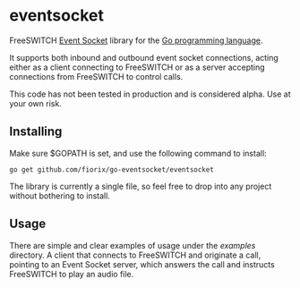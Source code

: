 # eventsocket

FreeSWITCH [Event Socket](http://wiki.freeswitch.org/wiki/Event_Socket) library
for the [Go programming language](http://golang.org).

It supports both inbound and outbound event socket connections, acting either
as a client connecting to FreeSWITCH or as a server accepting connections
from FreeSWITCH to control calls.

This code has not been tested in production and is considered alpha. Use at
your own risk.

## Installing

Make sure $GOPATH is set, and use the following command to install:

	go get github.com/fiorix/go-eventsocket/eventsocket

The library is currently a single file, so feel free to drop into any project
without bothering to install.

## Usage

There are simple and clear examples of usage under the *examples* directory. A
client that connects to FreeSWITCH and originate a call, pointing to an
Event Socket server, which answers the call and instructs FreeSWITCH to play
an audio file.
